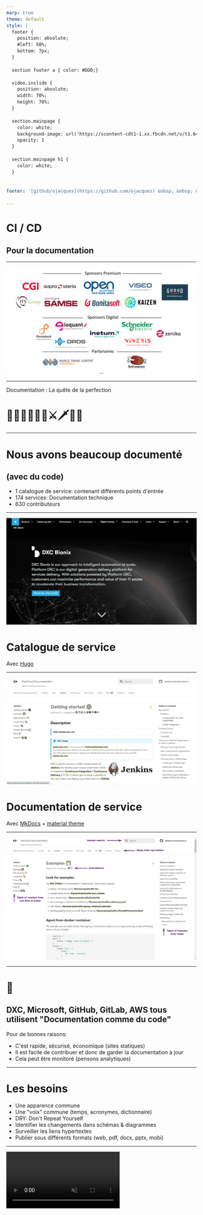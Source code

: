 ```yaml
---
marp: true
theme: default
style: |
  footer {
    position: absolute;
    #left: 50%;
    bottom: 7px;
  }

  section footer a { color: #DDD;}

  video.inslide {
    position: absolute;
    width: 70%;
    height: 70%;
  }

  section.mainpage {
    color: white;
    background-image: url('https://scontent-cdt1-1.xx.fbcdn.net/v/t1.6435-9/fr/cp0/e15/q65/185239524_1166143223834007_3633212344109793893_n.jpg?_nc_cat=105&ccb=1-5&_nc_sid=ed5ff1&efg=eyJpIjoidCJ9&_nc_ohc=9WtvE4TuCLEAX_H1weY&tn=1JDryBYi5GcXQVIo&_nc_ht=scontent-cdt1-1.xx&oh=985709b12da6735a1d93a0dd6ec171de&oe=61AE7538');
    opacity: 1
  }

  section.mainpage h1 {
    color: white;
  }


footer: '[github/ojacques](https://github.com/ojacques) &nbsp; &nbsp; &nbsp; &nbsp; &nbsp; &nbsp; [github/angegar](https://github.com/angegar)'

---
```

<!-- _class: mainpage -->
# CI / CD

## Pour la documentation

<!-- 
speaker: Olivier

Thank you. Today, Laurent and I are going to talk about "Documentation as Code" and more specifically CI and CD for documentation.

But first, let us introduce ourselves:

Speakers: Olivier & Laurent
- Short intro

(NOTE: embed Olivier & Laurent's faces / OBS)

Laurent:
Hello I am Laurent, I also work for DXC Technology where I am acting internally as a DevOps Coach and externally as a CI and CD expert. I hope we will manage to show you the benefits of the CI and CD practices for documentation as code, as well as how easy it is to do it.
-->

---
![bg](ag2021-sponsors.jpg)

---
<!--backgroundImage: url('slide-background.png')-->

Documentation : La quête de la perfection

# 🏰🦄🤴👸🐴👻⚔🗡🏴‍☠️

<!-- 

Back to this presentation. 

This presentation is an experience report, because we have learned so much from others through this format.

This presentation is about our quest: the quest for great documentation.

Previously, 
- our documentation was the last thing we would do,
- it had spelling and syntax mistakes,
- we were using the passive voice, but sometimes the active voice
- it was often inaccurate,
- a few were able to fix it and we had to contact them through email,
- several authors could not work on the same piece of documentation without going through lengthy merges,
- and links would break very often without us even knowing.

Today, it's a very different situation
- we have one service catalog and 174 services documented
- documentation readers can contribute to the documentation using a Pull Request
- we can report bugs and fix them
- documentation changes go through a series of tests and gates
- it's bigger yet more thorough and precise than ever
- It has the same look & feel
- it's written in the same style

-->

---

# Nous avons beaucoup documenté

## (avec du code)

- 1 catalogue de service: contenant différents points d'entrée
- 174 services: Documentation technique
- 630 contributeurs

<!--

The context for the experience report is our own company (but we do that with our customers too):
- A platform which provides intelligence, orchestration, and automation capabilities to our managed service offerings
- 630 contributors (developers, testers, scrum masters)
- 1 "service catalog" site
- 174 services documented

-->

---

![bg 95% right:62%](service-catalog-hugo.gif)

# Catalogue de service

Avec [Hugo](https://gohugo.io/)

<!--
Speaker: Olivier

We have 2 types of documentation: 
- Service catalog
- Service documentation

Service catalog:
- Marketing / catalog site: mix of text, benefits, highlights, videos
-->
---

![bg 95% right:62%](service-documentation-mkdocs.gif)

# Documentation de service
Avec [MkDocs](https://www.mkdocs.org/) +
[material theme](https://squidfunk.github.io/mkdocs-material/)

<!--
Speaker: Olivier

The documentation for each service leverages Mkdocs which we love because it's very close to markdown and does not require a separate git repository.

-->

---

![bg center 60%](doc-site.jpg)

<!--
Speaker: Olivier

-->
---
# 🤯

## DXC, Microsoft, GitHub, GitLab, AWS tous utilisent "Documentation comme du code"

Pour de bonnes raisons:

- C'est rapide, sécurisé, économique (sites statiques)
- Il est facile de contribuer et donc de garder la documentation à jour
- Cela peut être monitoré (pensons analytiques)

<!--
Fast, secure and cheap (static sites)
  - Comparing to WordPress/Drupal/Confluence type solutions
  - More secure (no DB to hack)
  - Portable (even offline)
Easier to contribute to / keep up-to-date
  - The pull request / merge request workflow fully applies
Battle test documentation
Monitoring:
  - "Is this page useful?"
  - Analytics: like Google Analytics or Open Source alternative: Matomo
  - Reader journey, what is useful
-->

---

# Les besoins

- Une apparence commune
- Une "voix" commune (temps, acronymes, dictionnaire)
- DRY: Don't Repeat Yourself
- Identifier les changements dans schémas & diagrammes
- Surveiller les liens hypertextes
- Publier sous différents formats (web, pdf, docx, pptx, mobi)

<!--
speaker: Olivier

-->
---
<video loop class="inslide" src="gource.mp4" autoplay muted />

<!--
speaker: Olivier

This video is a visualization of our service catalog repository documentation, as it evolves.

In summary, we needed to build great documentation, at scale, battle tested and ensure it would not break over time.

Looks like code to us!

-->

---

![bg right 80%](ci-cd-for-doc.gif)

## CI

- Correction orthographique
- Acronymes approuvés / dictionnaire personnalisé
- Une seule voix
- Contrôle périodique des liens morts

## CD

- Publication automatique

<!--
Speaker: Olivier

-->

---
<!-- _class: mainpage -->

![bg](title.png)
<br/>
<br/>

# En pratique

<!--
Speaker: Laurent

Hi, during the second part of the talk, I will give you a brief overview of the state of the art about CI/CD tools for documentation as code.

Let's start with the development environment, which environment is required ?
-->

---
![bg right 90%](vscode.jpg)
# Création de contenu

Utilisation de [`Markdown`](https://guides.github.com/features/mastering-markdown/)

Avec votre éditeur préféré :

- [IntelliJ](https://www.jetbrains.com/help/idea/markdown.html#navigation)
- Eclipse
- [VSCode](https://code.visualstudio.com/docs/languages/markdown) 👈

<!--
Speaker: Laurent

To write the documentation we use the Markdown language. Yes, I said language. Indeed, you write your documentation in your native language then you surround it with decorators which will modify the format.

There is no need to have developer skills, the Markdown syntax is easy to use.

-->

---
![bg right 90%](https://github.com/hediet/vscode-drawio/raw/master/docs/drawio-png.gif)
# Création (1)

## Rajouter des extensions

- [markdownlint](https://marketplace.visualstudio.com/items?itemName=DavidAnson.vscode-markdownlint) (pour la syntaxe)
- [Draw.io](https://marketplace.visualstudio.com/items?itemName=hediet.vscode-drawio) (pour les schémas)
- [PlantUML](https://github.com/qjebbs/vscode-plantuml) (pour les schémas comme du code)
- [Marp](https://marketplace.visualstudio.com/items?itemName=marp-team.marp-vscode) (pour les transparents)

<!--
Speaker: Laurent

Most of the integrated development environments (IDE) can be enhanced with multiple plugins. Here is a short list of what we used to use.
-->
---
![bg right 90%](codespaces.jpg)

# Création (2)

## GitHub [Codespaces](https://github.com/features/codespaces) ou GitPod

- Édition directe dans le navigateur
- Plus facile pour les éditeurs techniques:
  pas de `git clone/branch/push`
  `git reset origin/main --hard`
- Extensions propres au projet

<!--
Speaker: Laurent

GitHub offers an online VSCode instance attached to your GitHub repository. The Codespaces feature allows all the developer to share the same set of extensions as this configuration is automatically shared across the development environment attached to the project.
-->
---
# Création (3)

## Faîtes votre choix

- [Jekyll](https://jekyllrb.com/) 🤐
- [Hugo](https://gohugo.io/): puissant, léger, rapide 👈
- [Marp](https://marp.app/): transparents / présentations
- [MkDocs](https://www.mkdocs.org/) + [material theme](https://squidfunk.github.io/mkdocs-material/) 👈

<!--

- Jekyll : Based on Ruby, it's hard to configure for a non developer users especially under windows => hard to contribute
- Hugo:
  - HTML + go template for documentation
  - Far from standard markdown => hard for non dev users
  - shortcodes: like macro, for documentation. Ensures uniformity
  - Recommended if you need to have multiple page template in your web site

- Marp:
  - Excellent to generate slide deck
  - Follow Markdown syntax
  - Presenter view
  - Template with CSS
  - Extensible
  - Output PPTX, PDF, PNG, JPEG
- MkDocs:
  - Follow Markdown syntax
  - Closest to plain markdown, great for tech docs
  - Can integrate native HTML web page => Can integrate Marp outputs
-->
---
# Orchestration

- GitHub Actions
- GitLab CI
- Jenkins (`Jenkinsfile`) 👈
- AWS code pipeline
- Azure DevOps

<!--
Speaker: Laurent

Use your favorite orchestration tool to deploy your documentation.
Those tools now offer predefined features to ease your pipeline;

We will see a set of GitHub Market Actions used in this documentation pipeline.
-->
---
# CI: Linter

## CLI linter

- [github super-linter](https://github.com/github/super-linter)
- [markdownlint](https://github.com/DavidAnson/markdownlint)
![bg right 80%](linter.png)

## Linter dans l'éditeur

- [VS Code markdownlint extension](https://marketplace.visualstudio.com/items?itemName=DavidAnson.vscode-markdownlint)

<!--
We use linters to check code "doc" quality.

2 types of linters
- CLI: to be integrated in the pipeline 
- Editor: check syntax as you type, before commit and push

-->

---

# CI: Orthographe

## En ligne de commande

![bg 90% right](spellcheck_code.png)

- [spellcheck-github-actions](https://github.com/rojopolis/spellcheck-github-actions)
- [spellchecker-cli](https://github.com/tbroadley/spellchecker-cli)

## Dans l'éditeur

- [VS Code code-spell-checker extension](https://marketplace.visualstudio.com/items?itemName=streetsidesoftware.code-spell-checker)

<!-- 
Identically, we can find CLI spell checker and Editor one

Work with direction of exception and custom dictionary
-->

---
# CI: Vérification liens hypertexte

![bg right:62% 95%](markdown-link-check.jpg)

## Liens morts

[markdown-link-check](https://github.com/tcort/markdown-link-check)

<!-- 
Links must be checked regularly (cron) as they break without you doing any change.

-->
---

![bg right:65% 95%](style-vale.jpg)

# CI: Tester (4)

## Style / voix

[Vale](https://github.com/errata-ai/vale)

<!--

Used to ensure your a vocabulary style guide.
-->
---
# Publication (CD)

![bg right 95%](github_actions.png)

## Hébergement GIT

GitHub, GitLab, Bitbucket

## Hébergement web

- [GitHub pages](https://pages.github.com/) 👈
- [GitLab pages](https://docs.gitlab.com/ee/user/project/pages/)
- [Netlify](https://www.netlify.com/)
- Un bucket AWS S3 👈

<!--

You don't have to spin up a virtual machine or server to host your documentation site. Major Source Code Management applications already host web pages.
-->
---
![bg right:58% 72%](github_template.png)
# Démarrage rapide

Facilitez vous la vie avec les :

- [GitHub templates](https://docs.github.com/en/free-pro-team@latest/github/creating-cloning-and-archiving-repositories/creating-a-template-repository)
- [GitLab project templates](https://docs.gitlab.com/ee/gitlab-basics/create-project.html#project-templates)

<!--
Speaker: Laurent

We have been using GitHub template to ease the creation of Documentation As Code

-->

---

# DocAsCode VS Confluence

![h:450](https://github.com/documentation-as-code/ci-cd-for-documentation-fr/raw/master/slides/compare_daas_confluence.png)

---
# Questions / réponses

---
# Merci 🙏

![bg right 60%](qr-slides.jpg)
